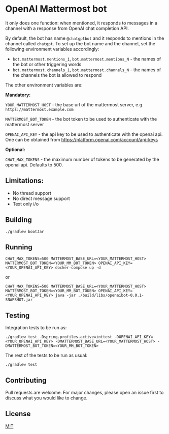 # OpenAI Mattermost bot

It only does one function: when mentioned, it responds to messages in a channel with a response from OpenAI chat completion API.

By default, the bot has name `@chatgptbot` and it responds to mentions in the channel called `chatgpt`.
To set up the bot name and the channel, set the following environment variables accordingly:
 - `bot.mattermost.mentions_1`, `bot.mattermost.mentions_N` - the names of the bot or other triggering words
 - `bot.mattermost.channels_1`, `bot.mattermost.channels_N` - the names of the channels the bot is allowed to respond

The other environment variables are:

**Mandatory:**

`YOUR_MATTERMOST_HOST` - the base url of the mattermost server, e.g. `https://mattermost.example.com`

`MATTERMOST_BOT_TOKEN` - the bot token to be used to authenticate with the mattermost server

`OPENAI_API_KEY` - the api key to be used to authenticate with the openai api. One can be obtained from https://platform.openai.com/account/api-keys

**Optional:**

`CHAT_MAX_TOKENS` - the maximum number of tokens to be generated by the openai api. Defaults to 500.

## Limitations:
 - No thread support
 - No direct message support
 - Text only i/o

## Building
```
./gradlew bootJar
```

## Running
```
CHAT_MAX_TOKENS=500 MATTERMOST_BASE_URL=<YOUR_MATTERMOST_HOST> MATTERMOST_BOT_TOKEN=<YOUR_MM_BOT_TOKEN> OPENAI_API_KEY=<YOUR_OPENAI_API_KEY> docker-compose up -d
```
or
```
CHAT_MAX_TOKENS=500 MATTERMOST_BASE_URL=<YOUR_MATTERMOST_HOST> MATTERMOST_BOT_TOKEN=<YOUR_MM_BOT_TOKEN> OPENAI_API_KEY=<YOUR_OPENAI_API_KEY> java -jar ./build/libs/openaibot-0.0.1-SNAPSHOT.jar
```

## Testing
Integration tests to be run as:

```
./gradlew test -Dspring.profiles.active=inttest -DOPENAI_API_KEY=<YOUR_OPENAI_API_KEY> -DMATTERMOST_BASE_URL=<YOUR_MATTERMOST_HOST> -DMATTERMOST_BOT_TOKEN=<YOUR_MM_BOT_TOKEN> 
```

The rest of the tests to be run as usual:

```
./gradlew test
```

## Contributing
Pull requests are welcome. For major changes, please open an issue first to discuss what you would like to change.

## License
[MIT](https://choosealicense.com/licenses/mit/)
